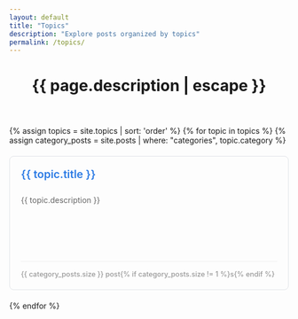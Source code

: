 ```yaml
---
layout: default
title: "Topics"
description: "Explore posts organized by topics"
permalink: /topics/
---
```


<header class="post-header">
    <h1 class="post-title p-name" itemprop="name headline">{{ page.description | escape }}</h1>
</header>

<div class="topics-grid">
    {% assign topics = site.topics | sort: 'order' %}
    {% for topic in topics %}
        {% assign category_posts = site.posts | where: "categories", topic.category %}
        <div class="topic-card">
            <a href="{{ topic.url | relative_url }}" class="topic-card-link">
                <div class="topic-card-content">
                    <h2 class="topic-card-title">{{ topic.title }}</h2>
                    <p class="topic-card-description">{{ topic.description }}</p>
                    <div class="topic-card-meta">
                        <span class="post-count">{{ category_posts.size }} post{% if category_posts.size != 1 %}s{% endif %}</span>
                    </div>
                </div>
            </a>
        </div>
    {% endfor %}
</div>

<style>
.topics-grid {
    display: grid;
    grid-template-columns: repeat(auto-fit, minmax(300px, 1fr));
    gap: 20px;
    margin-top: 30px;
}

.topic-card {
    border: 1px solid #e1e4e8;
    border-radius: 8px;
    overflow: hidden;
    transition: box-shadow 0.3s ease, transform 0.3s ease;
}

.topic-card:hover {
    box-shadow: 0 4px 12px rgba(0, 0, 0, 0.1);
    transform: translateY(-2px);
}

.topic-card-link {
    display: block;
    text-decoration: none;
    color: inherit;
    height: 100%;
}

.topic-card-link:hover {
    text-decoration: none;
}

.topic-card-link:hover .topic-card-title {
    text-decoration: underline;
    color: black;
}

.topic-card-content {
    padding: 20px;
    display: flex;
    flex-direction: column;
    min-height: 200px;
}

.topic-card-title {
    margin: 0 0 10px 0;
    font-size: 1.4em;
    font-weight: 600;
    color: #2a7ae4;
}

.topic-card-description {
    color: #666;
    line-height: 1.6;
    margin-bottom: 15px;
    flex-grow: 1;
}

.topic-card-meta {
    margin-top: auto;
    padding-top: 15px;
    border-top: 1px solid #eee;
}

.post-count {
    color: #999;
    font-size: 0.9em;
    font-weight: 500;
}

@media (max-width: 768px) {
    .topics-grid {
        grid-template-columns: 1fr;
        gap: 15px;
    }
    
    .topic-card-content {
        padding: 15px;
    }
}
</style> 